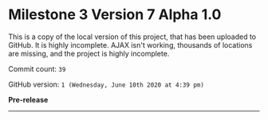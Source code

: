 # Milestone 3 Version 7 Alpha 1.0

This is a copy of the local version of this project, that has been uploaded to GitHub. It is highly incomplete. AJAX isn't working, thousands of locations are missing, and the project is highly incomplete.

Commit count: `39`

GitHub version: `1 (Wednesday, June 10th 2020 at 4:39 pm)`

**Pre-release**

***
